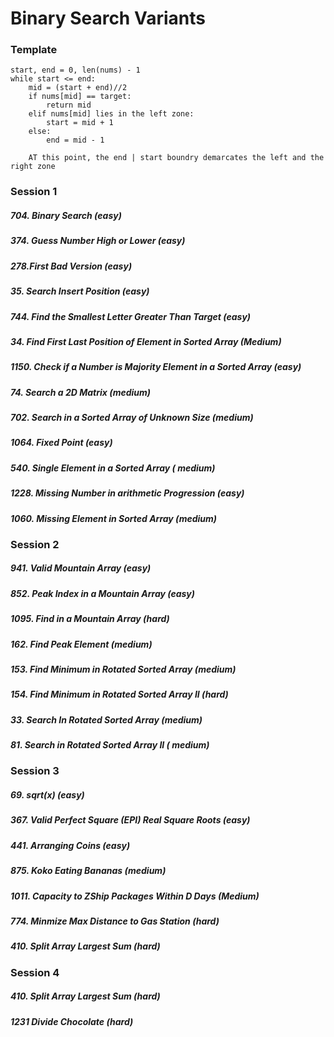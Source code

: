 # Binary Search Variants

### Template
```
start, end = 0, len(nums) - 1   
while start <= end:  
    mid = (start + end)//2   
    if nums[mid] == target:   
        return mid
    elif nums[mid] lies in the left zone:
        start = mid + 1
    else:
        end = mid - 1
   
    AT this point, the end | start boundry demarcates the left and the right zone      
```

### Session 1   
##### 704. Binary Search (easy)   
##### 374. Guess Number High or Lower (easy)   
##### 278.First Bad Version (easy)   
##### 35. Search Insert Position (easy)
##### 744. Find the Smallest Letter Greater Than Target (easy)
##### 34. Find First Last Position of Element in Sorted Array (Medium)
##### 1150. Check if a Number is Majority Element in a Sorted Array (easy)
##### 74. Search a 2D Matrix (medium)
##### 702. Search in a Sorted Array of Unknown Size (medium)
##### 1064. Fixed Point (easy)
##### 540. Single Element in a Sorted Array ( medium)
##### 1228. Missing Number in arithmetic Progression (easy)
##### 1060. Missing Element in Sorted Array (medium)

### Session 2
##### 941. Valid Mountain Array (easy)
##### 852. Peak Index in a Mountain Array (easy) 
##### 1095. Find in a Mountain Array (hard)
##### 162. Find Peak Element (medium)
##### 153. Find Minimum in Rotated Sorted Array (medium)
##### 154. Find Minimum in Rotated Sorted Array II (hard)
##### 33. Search In Rotated Sorted Array (medium)
##### 81. Search in Rotated Sorted Array II ( medium)

### Session 3
##### 69. sqrt(x) (easy)
##### 367. Valid Perfect Square (EPI) Real Square Roots (easy)
##### 441. Arranging Coins (easy)
##### 875. Koko Eating Bananas (medium)
##### 1011. Capacity to ZShip Packages Within D Days (Medium)
##### 774. Minmize Max Distance to Gas Station (hard)
##### 410. Split Array Largest Sum (hard)

### Session 4
##### 410. Split Array Largest Sum (hard)
##### 1231 Divide Chocolate (hard)